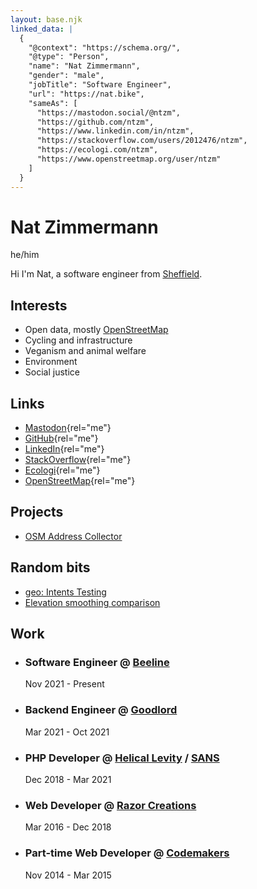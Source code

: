 ```yaml
---
layout: base.njk
linked_data: |
  {
    "@context": "https://schema.org/",
    "@type": "Person",
    "name": "Nat Zimmermann",
    "gender": "male",
    "jobTitle": "Software Engineer",
    "url": "https://nat.bike",
    "sameAs": [
      "https://mastodon.social/@ntzm",
      "https://github.com/ntzm",
      "https://www.linkedin.com/in/ntzm",
      "https://stackoverflow.com/users/2012476/ntzm",
      "https://ecologi.com/ntzm",
      "https://www.openstreetmap.org/user/ntzm"
    ]
  }
---
```


# Nat Zimmermann

he/him

Hi I'm Nat, a software engineer from [Sheffield](https://www.openstreetmap.org/relation/106956).

## Interests

* Open data, mostly [OpenStreetMap](https://www.openstreetmap.org/)
* Cycling and infrastructure
* Veganism and animal welfare
* Environment
* Social justice

## Links

* [Mastodon](https://mastodon.social/@ntzm){rel="me"}
* [GitHub](https://github.com/ntzm){rel="me"}
* [LinkedIn](https://www.linkedin.com/in/ntzm){rel="me"}
* [StackOverflow](https://stackoverflow.com/users/2012476/ntzm){rel="me"}
* [Ecologi](https://ecologi.com/ntzm){rel="me"}
* [OpenStreetMap](https://www.openstreetmap.org/user/ntzm){rel="me"}

## Projects

* [OSM Address Collector](osm-address-collector)

## Random bits

* [geo: Intents Testing](geo-intents)
* [Elevation smoothing comparison](elevation-smoothing)

## Work

* ### Software Engineer @ [Beeline](https://beeline.co/)
  Nov 2021 - Present

* ### Backend Engineer @ [Goodlord](https://www.goodlord.co/)
  Mar 2021 - Oct 2021

* ### PHP Developer @ [Helical Levity](https://cyberstart.com/) / [SANS](https://www.sans.org/)
  Dec 2018 - Mar 2021

* ### Web Developer @ [Razor Creations](https://www.razorcreations.com/)
  Mar 2016 - Dec 2018

* ### Part-time Web Developer @ [Codemakers](https://www.codemakers.co.uk/)
  Nov 2014 - Mar 2015
